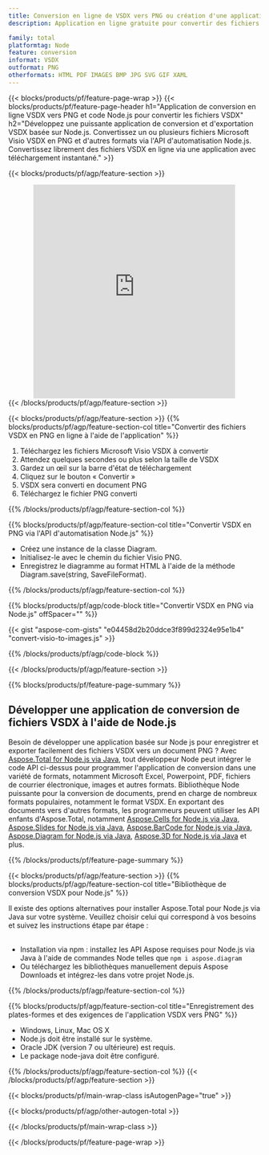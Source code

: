```yaml
---
title: Conversion en ligne de VSDX vers PNG ou création d'une application basée sur Node.js pour convertir des fichiers VSDX
description: Application en ligne gratuite pour convertir des fichiers VSDX en PNG. Code de la bibliothèque de conversion Node.js pour les documents Microsoft Visio VSDX. 

family: total
platformtag: Node
feature: conversion
informat: VSDX
outformat: PNG
otherformats: HTML PDF IMAGES BMP JPG SVG GIF XAML
---
```

{{< blocks/products/pf/feature-page-wrap >}}
{{< blocks/products/pf/feature-page-header h1="Application de conversion en ligne VSDX vers PNG et code Node.js pour convertir les fichiers VSDX" h2="Développez une puissante application de conversion et d'exportation VSDX basée sur Node.js. Convertissez un ou plusieurs fichiers Microsoft Visio VSDX en PNG et d'autres formats via l'API d'automatisation Node.js. Convertissez librement des fichiers VSDX en ligne via une application avec téléchargement instantané." >}}


{{< blocks/products/pf/agp/feature-section >}}

<div class="container-fluid agp-content bg-white aboutfile box-1 vh100 section nopbtm">
<div class=container>
<div class=row>
<div class="demobox tc col-md-12 padding-0" align="center">

<iframe title="Application gratuite de conversion en ligne VSDX vers PNG" style="border: none; height: 426px;" scrolling="no" src="https://total-conversion-app-65z5r2lp.k8s.dynabic.com/?to=png&from=vsdx" id="child-iframe" width="80%"></iframe>

</div></div>
</div></div>
{{< /blocks/products/pf/agp/feature-section >}}


{{< blocks/products/pf/agp/feature-section >}}
{{% blocks/products/pf/agp/feature-section-col title="Convertir des fichiers VSDX en PNG en ligne à l'aide de l'application" %}}

1. Téléchargez les fichiers Microsoft Visio VSDX à convertir
1. Attendez quelques secondes ou plus selon la taille de VSDX
1. Gardez un œil sur la barre d'état de téléchargement
1. Cliquez sur le bouton « Convertir »
1. VSDX sera converti en document PNG
1. Téléchargez le fichier PNG converti

{{% /blocks/products/pf/agp/feature-section-col %}}

{{% blocks/products/pf/agp/feature-section-col title="Convertir VSDX en PNG via l'API d'automatisation Node.js" %}}

- Créez une instance de la classe Diagram.
- Initialisez-le avec le chemin du fichier Visio PNG.
- Enregistrez le diagramme au format HTML à l'aide de la méthode Diagram.save(string, SaveFileFormat).

{{% /blocks/products/pf/agp/feature-section-col %}}

{{% blocks/products/pf/agp/code-block title="Convertir VSDX en PNG via Node.js" offSpacer="" %}}

{{< gist "aspose-com-gists" "e04458d2b20ddce3f899d2324e95e1b4" "convert-visio-to-images.js" >}}

{{% /blocks/products/pf/agp/code-block %}}

{{< /blocks/products/pf/agp/feature-section >}}

{{% blocks/products/pf/feature-page-summary %}}

<h2>Développer une application de conversion de fichiers VSDX à l'aide de Node.js</h2>

Besoin de développer une application basée sur Node js pour enregistrer et exporter facilement des fichiers VSDX vers un document PNG ? Avec [Aspose.Total for Node.js via Java](https://products.aspose.com/total/fr/nodejs-java/), tout développeur Node peut intégrer le code API ci-dessus pour programmer l'application de conversion dans une variété de formats, notamment Microsoft Excel, Powerpoint, PDF, fichiers de courrier électronique, images et autres formats. Bibliothèque Node puissante pour la conversion de documents, prend en charge de nombreux formats populaires, notamment le format VSDX. En exportant des documents vers d'autres formats, les programmeurs peuvent utiliser les API enfants d'Aspose.Total, notamment [Aspose.Cells for Node.js via Java](https://products.aspose.com/cells/fr/nodejs-java/), [Aspose.Slides for Node.js via Java](https://products.aspose.com/slides/fr/nodejs-java/), [Aspose.BarCode for Node.js via Java](https://products.aspose.com/barcode/fr/nodejs-java/), [Aspose.Diagram for Node.js via Java](https://products.aspose.com/diagram/fr/nodejs-java/), [Aspose.3D for Node.js via Java](https://products.aspose.com/3d/fr/nodejs-java/) et plus. 
 
 

{{% /blocks/products/pf/feature-page-summary %}}

{{< blocks/products/pf/agp/feature-section >}}
{{% blocks/products/pf/agp/feature-section-col title="Bibliothèque de conversion VSDX pour Node.js" %}}

Il existe des options alternatives pour installer Aspose.Total pour Node.js via Java sur votre système. Veuillez choisir celui qui correspond à vos besoins et suivez les instructions étape par étape :<br /><br />

- Installation via npm : installez les API Aspose requises pour Node.js via Java à l'aide de commandes Node telles que ```npm i aspose.diagram```
- Ou téléchargez les bibliothèques manuellement depuis Aspose Downloads et intégrez-les dans votre projet Node.js.

{{% /blocks/products/pf/agp/feature-section-col %}}

{{% blocks/products/pf/agp/feature-section-col title="Enregistrement des plates-formes et des exigences de l'application VSDX vers PNG" %}}

- Windows, Linux, Mac OS X
- Node.js doit être installé sur le système.
- Oracle JDK (version 7 ou ultérieure) est requis.
- Le package node-java doit être configuré.

{{% /blocks/products/pf/agp/feature-section-col %}}
{{< /blocks/products/pf/agp/feature-section >}}

{{< blocks/products/pf/main-wrap-class isAutogenPage="true" >}}

{{< blocks/products/pf/agp/other-autogen-total >}}

{{< /blocks/products/pf/main-wrap-class >}}

{{< /blocks/products/pf/feature-page-wrap >}}